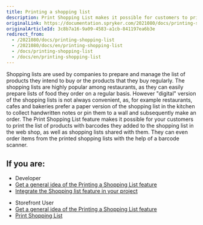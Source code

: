 ```yaml
---
title: Printing a shopping list
description: Print Shopping List makes it possible for customers to print the list of products with barcodes they added to the shopping list in the web shop.
originalLink: https://documentation.spryker.com/2021080/docs/printing-shopping-list
originalArticleId: 3c8b7a16-9a09-4583-a1cb-841197ea6b3e
redirect_from:
  - /2021080/docs/printing-shopping-list
  - /2021080/docs/en/printing-shopping-list
  - /docs/printing-shopping-list
  - /docs/en/printing-shopping-list
---
```


Shopping lists are used by companies to prepare and manage the list of products they intend to buy or the products that they buy regularly. The shopping lists are highly popular among restaurants, as they can easily prepare lists of food they order on a regular basis. However "digital" version of the shopping lists is not always convenient, as, for example restaurants, cafes and bakeries prefer a paper version of the shopping list in the kitchen to collect handwritten notes or pin them to a wall and subsequently make an order. The Print Shopping List feature makes it possible for your customers to print the list of products with barcodes they added to the shopping list in the web shop, as well as shopping lists shared with them. They can even order items from the printed shopping lists with the help of a barcode scanner.

## If you are:

<div class="mr-container">
    <div class="mr-list-container">
        <!-- col1 -->
        <div class="mr-col">
            <ul class="mr-list mr-list-green">
                <li class="mr-title">Developer</li>
                <li><a href="https://documentation.spryker.com/docs/printing-shopping-list-overview" class="mr-link">Get a general idea of the Printing a Shopping List feature</a></li>
                <li><a href="https://documentation.spryker.com/docs/shopping-lists-feature-integration-201907" class="mr-link">Integrate the Shopping list feature in your project</a></li>
            </ul>
        </div>
        <div class="mr-col">
            <ul class="mr-list mr-list-red">
                <li class="mr-title">Storefront User</li>
                <li><a href="https://documentation.spryker.com/docs/printing-shopping-list-overview" class="mr-link">Get a general idea of the Printing a Shopping List feature</a></li>
                <li><a href="https://documentation.spryker.com/docs/shopping-lists-shop-guide#printing-shopping-lists" class="mr-link">Print Shopping List</a></li>
            </ul>
        </div>
    </div>
</div>
